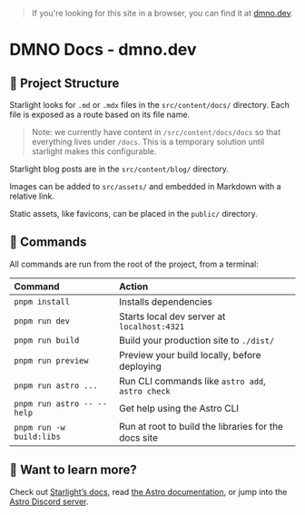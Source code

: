> If you're looking for this site in a browser, you can find it at [dmno.dev](https://dmno.dev).

# DMNO Docs - dmno.dev

## 🚀 Project Structure

Starlight looks for `.md` or `.mdx` files in the `src/content/docs/` directory. Each file is exposed as a route based on its file name.

> Note: we currently have content in `/src/content/docs/docs` so that everything lives under `/docs`. This is a temporary solution until starlight makes this configurable. 

Starlight blog posts are in the `src/content/blog/` directory.

Images can be added to `src/assets/` and embedded in Markdown with a relative link.

Static assets, like favicons, can be placed in the `public/` directory.

## 🧞 Commands

All commands are run from the root of the project, from a terminal:

| Command                   | Action                                           |
| :------------------------ | :----------------------------------------------- |
| `pnpm install`             | Installs dependencies                            |
| `pnpm run dev`             | Starts local dev server at `localhost:4321`      |
| `pnpm run build`           | Build your production site to `./dist/`          |
| `pnpm run preview`         | Preview your build locally, before deploying     |
| `pnpm run astro ...`       | Run CLI commands like `astro add`, `astro check` |
| `pnpm run astro -- --help` | Get help using the Astro CLI                     |
| `pnpm run -w build:libs`          | Run at root to build the libraries for the docs site            |

## 👀 Want to learn more?

Check out [Starlight’s docs](https://starlight.astro.build/), read [the Astro documentation](https://docs.astro.build), or jump into the [Astro Discord server](https://astro.build/chat).
